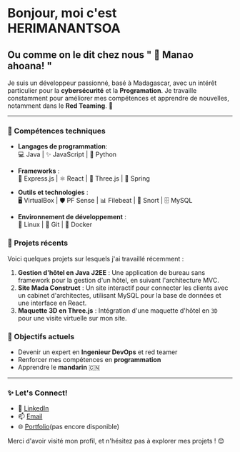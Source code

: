 # Bonjour, moi c'est HERIMANANTSOA 
## Ou comme on le dit chez nous " 👋 Manao ahoana! "

Je suis un développeur passionné, basé à Madagascar, avec un intérêt particulier pour la **cybersécurité** et la **Programation**. Je travaille constamment pour améliorer mes compétences et apprendre de nouvelles, notamment dans le **Red Teaming**. 🚀

---

### 🔧 Compétences techniques

   - **Langages de programmation**:   
 💻 Java | ✨ JavaScript | 🐍 Python

   - **Frameworks** :   
 🚀 Express.js | ⚛️ React | 🌌 Three.js | 🌱 Spring

   - **Outils et technologies** :   
 🖥️ VirtualBox | 🛡️ PF Sense | 📊 Filebeat | 🐗 Snort | 🗄️ MySQL

   - **Environnement de développement** :   
 🐧 Linux | 🌿 Git | 🐳 Docker

### 🚀 Projets récents
Voici quelques projets sur lesquels j'ai travaillé récemment :
1. **Gestion d'hôtel en Java J2EE** : Une application de bureau sans framework pour la gestion d'un hôtel, en suivant l'architecture MVC.
2. **Site Mada Construct** : Un site interactif pour connecter les clients avec un cabinet d'architectes, utilisant MySQL pour la base de données et une interface en React.
3. **Maquette 3D en Three.js** : Intégration d'une maquette d'hôtel en `3D` pour une visite virtuelle sur mon site.

### 🎯 Objectifs actuels
- Devenir un expert en **Ingenieur DevOps** et red teamer
- Renforcer mes compétences en **programmation**
- Apprendre le **mandarin** 🇨🇳

---



### ✨ Let's Connect!
- 💼 [LinkedIn](https://www.linkedin.com/in/fitiavana-herimanantsoa)
- 📫 [Email](herimanantsoa.odilon@gmail.com)
- 🌐 [Portfolio](https://tonportfolio.com)(pas encore disponible)

Merci d'avoir visité mon profil, et n'hésitez pas à explorer mes projets ! 😊
